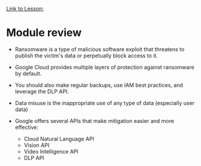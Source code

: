 [Link to Lesson:](https://www.cloudskillsboost.google/paths/15/course_templates/88/video/483866)

# Module review
- Ransomware is a type of malicious software exploit that threatens to publish the victim's data or perpetually block access to it.
- Google Cloud provides multiple layers of protection against ransomware by default.
- You should also make regular backups, use IAM best practices, and leverage the DLP API.
- Data misuse is the inappropriate use of any type of data (especially user data)

- Google offers several APIs that make mitigation easier and more effective:
    - Cloud Natural Language API
    - Vision API
    - Video Intelligence API
    - DLP API

